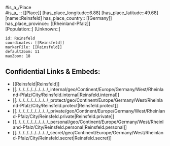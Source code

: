 ﻿---
location: [49.68,6.88] 
mapzoom: [7,12] 
mapmarker: city 
type: City
tags:
- geo/City


SpocWebEntityId: 33699
isDeleted: false
confidential: public

---
#is_a_/Place  
#is_a_ :: [[Place]] 
[has_place_longitude::6.88] 
[has_place_latitude::49.68] 
[name::Reinsfeld] 
has_place_country:: [[Germany]]  
has_place_province:: [[Rheinland-Pfalz]]  
[Population::] 
[Unknown::] 


```leaflet
id: Reinsfeld
coordinates: [[Reinsfeld]] 
markerFile: [[Reinsfeld]] 
defaultZoom: 11 
maxZoom: 18
```


## Confidential Links & Embeds: 
- [[Reinsfeld|Reinsfeld]]  
- [[../../../../../../../../_internal/geo/Continent/Europe/Germany/West/Rheinland-Pfalz/City/Reinsfeld.internal|Reinsfeld.internal]] 
- [[../../../../../../../../_protect/geo/Continent/Europe/Germany/West/Rheinland-Pfalz/City/Reinsfeld.protect|Reinsfeld.protect]] 
- [[../../../../../../../../_private/geo/Continent/Europe/Germany/West/Rheinland-Pfalz/City/Reinsfeld.private|Reinsfeld.private]] 
- [[../../../../../../../../_personal/geo/Continent/Europe/Germany/West/Rheinland-Pfalz/City/Reinsfeld.personal|Reinsfeld.personal]] 
- [[../../../../../../../../_secret/geo/Continent/Europe/Germany/West/Rheinland-Pfalz/City/Reinsfeld.secret|Reinsfeld.secret]] 
